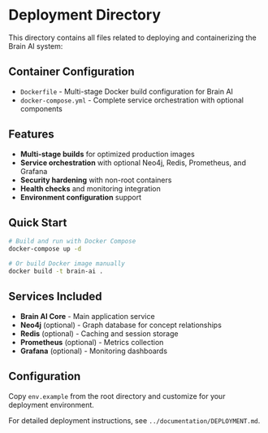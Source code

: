 # Deployment Directory

This directory contains all files related to deploying and containerizing the Brain AI system:

## Container Configuration
- `Dockerfile` - Multi-stage Docker build configuration for Brain AI
- `docker-compose.yml` - Complete service orchestration with optional components

## Features
- **Multi-stage builds** for optimized production images
- **Service orchestration** with optional Neo4j, Redis, Prometheus, and Grafana
- **Security hardening** with non-root containers
- **Health checks** and monitoring integration
- **Environment configuration** support

## Quick Start
```bash
# Build and run with Docker Compose
docker-compose up -d

# Or build Docker image manually
docker build -t brain-ai .
```

## Services Included
- **Brain AI Core** - Main application service
- **Neo4j** (optional) - Graph database for concept relationships
- **Redis** (optional) - Caching and session storage
- **Prometheus** (optional) - Metrics collection
- **Grafana** (optional) - Monitoring dashboards

## Configuration
Copy `env.example` from the root directory and customize for your deployment environment.

For detailed deployment instructions, see `../documentation/DEPLOYMENT.md`. 
